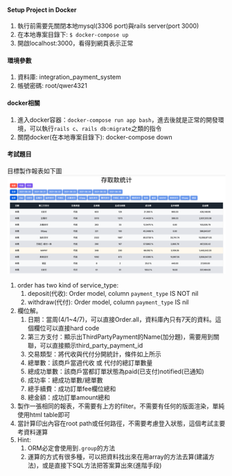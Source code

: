 #### Setup Project in Docker

1. 執行前需要先關閉本地mysql(3306 port)與rails server(port 3000)
2. 在本地專案目錄下: `$ docker-compose up`
3. 開啟localhost:3000，看得到網頁表示正常

#### 環境參數
1. 資料庫: integration_payment_system
1. 帳號密碼: root/qwer4321

#### docker相關
1. 進入docker容器：`docker-compose run app bash`，進去後就是正常的開發環境，可以執行`rails c`、`rails db:migrate`之類的指令
1. 關閉docker(在本地專案目錄下): docker-compose down

#### 考試題目

目標製作報表如下圖![存取款統計報表](./image.png)

1. order has two kind of service_type:
    1. deposit(代收): Order model, column `payment_type` IS NOT nil
    1. withdraw(代付): Order model, column `payment_type` IS nil
2. 欄位解。
    1. 日期：當周(4/1~4/7)，可以直接Order.all，資料庫內只有7天的資料。這個欄位可以直接hard code
    1. 第三方支付：顯示出ThirdPartyPayment的Name(加分題)，需要用到關聯，可以直接顯示third_party_payment_id
    1. 交易類型：將代收與代付分開統計，條件如上所示
    1. 總單數：該商戶當週代收 或 代付的總訂單數量
    1. 總成功單數：該商戶當都訂單狀態為paid(已支付)notified(已通知)
    1. 成功率：總成功單數/總單數
    1. 總手續費：成功訂單fee欄位總和
    1. 總金額：成功訂單amount總和
3. 製作一張相同的報表，不需要有上方的filter。不需要有任何的版面渲染，單純使用html table即可
4. 當計算印出內容在root path或任何路徑，不需要考慮登入狀態，這個考試主要考資料運算
5. Hint:
    1. ORM必定會使用到`.group`的方法
    2. 運算的方式有很多種，可以把資料找出來在用array的方法去算(建議方法)，或是直接下SQL方法把答案算出來(進階手段)